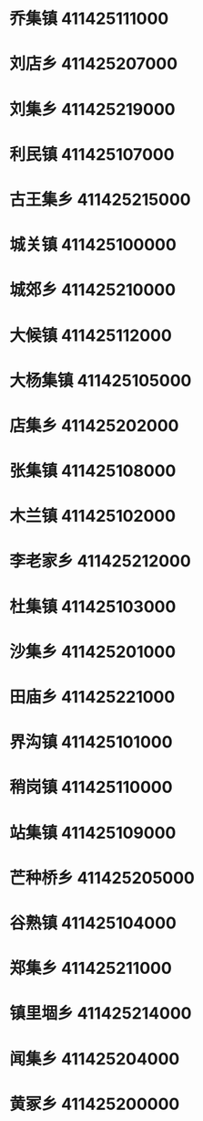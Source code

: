 # 乔集镇 411425111000
# 刘店乡 411425207000
# 刘集乡 411425219000
# 利民镇 411425107000
# 古王集乡 411425215000
# 城关镇 411425100000
# 城郊乡 411425210000
# 大候镇 411425112000
# 大杨集镇 411425105000
# 店集乡 411425202000
# 张集镇 411425108000
# 木兰镇 411425102000
# 李老家乡 411425212000
# 杜集镇 411425103000
# 沙集乡 411425201000
# 田庙乡 411425221000
# 界沟镇 411425101000
# 稍岗镇 411425110000
# 站集镇 411425109000
# 芒种桥乡 411425205000
# 谷熟镇 411425104000
# 郑集乡 411425211000
# 镇里堌乡 411425214000
# 闻集乡 411425204000
# 黄冢乡 411425200000
